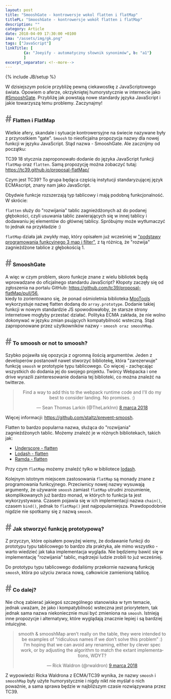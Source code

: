 ```yaml
---
layout: post
title: "SmooshGate - kontrowersje wokol flatten i flatMap"
titlePL: "SmooshGate - kontrowersje wokół flatten i flatMap"
description: ""
category: Article
date: 2018-04-09 17:30:00 +0100
ima: "/assets/img/gk.png"
tags: ["JavaScript"]
linkTitle: [
		{a: "Joeyify - automatyczny słownik synonimów", b: "a1"}
		]
excerpt_separator: <!--more-->
---
```

<!-- {% highlight javascript %}
{% endhighlight %} -->
{% include JB/setup %}

<p>W dzisiejszym poście przybliżę pewną ciekawostkę z JavaScriptowego świata. Opowiem o aferze, okrzykniętej humorystycznie w internecie jako <a href="https://twitter.com/search?q=%23smooshgate">#SmooshGate</a>. Przybliżę jak powstają nowe standardy języka JavaScript i jakie towarzyszą temu problemy. Zaczynajmy!</p><!--more-->

<h3 id="a1"><span style="color:gray; font-size: 30px;">#</span> Flatten i FlatMap</h3>
<p>Wielkie afery, skandale i sytuacje kontrowersyjne na świecie nazywane były z przyrostkiem "gate". <code>Smoosh</code> to nieoficjalna propozycja nazwy dla nowej funkcji w języku JavaScript. Stąd nazwa - SmooshGate. Ale zacznijmy od początku:</p>
<p>TC39 18 stycznia zaproponowało dodanie do języka JavaScript funkcji <code>flatMap</code> oraz <code>flatten</code>. Samą propozycję można zobaczyć tutaj:
<a href="https://tc39.github.io/proposal-flatMap/">https://tc39.github.io/proposal-flatMap/</a></p>
<p>Czym jest TC39? To grupa będąca częścią instytucji standaryzującej język ECMAscript, znany nam jako JavaScript.</p>
<p>Obydwie funkcje rozszerzają typ tablicowy i mają podobną funkcjonalność. W skrócie:</p>
<p> <code>flatten</code> służy do "rozwijania" tablic zagnieżdżonych aż do podanej głębokości, czyli usuwania tablic zawierających się w innej tablicy i dodawaniu jej elementów do głównej tablicy. Spróbujmy może wytłumaczyć to jednak na przykładzie :)</p>
<script src="https://gist.github.com/IdaszakDaniel/191d02d2126d4f7697be1d697e730520.js"></script>
<p><code>flatMap</code> działa jak zwykły map, który opisałem już wcześniej w <a href="https://www.idaszak.com/article/2017/05/31/podstawy-programowania-funkcyjnego-3-map-i-filter">"podstawy programowania funkcyjnego 3 map i filter"</a>, z tą różnicą, że "rozwija" zagnieżdżone tablice z głębokością 1.</p>

<h3 id="a1"><span style="color:gray; font-size: 30px;">#</span> SmooshGate</h3>
<p>A więc w czym problem, skoro funkcje znane z wielu bibliotek będą wprowadzane do oficjalnego standardu JavaScript? Kłopoty zaczęły się od zgłoszenia na portalu GitHub: <a href="https://github.com/tc39/proposal-flatMap/pull/56">https://github.com/tc39/proposal-flatMap/pull/56</a>, <br>kiedy to zorientowano się, że ponad ośmioletnia biblioteka <a href="https://mootools.net/">MooTools</a> wykorzystuje nazwę flatten dodaną do <code>array.prototype</code>. Dodanie takiej funkcji w nowym standardzie JS spowodowałoby, że starsze strony internetowe mogłyby przestać działać. Polityka ECMA zakłada, że nie wolno dokonywać w języku zmian psujących kompatybilność wsteczną. Stąd zaproponowane przez użytkowników nazwy - <code>smoosh oraz smooshMap</code>.</p>

<h3 id="a1"><span style="color:gray; font-size: 30px;">#</span> To smoosh or not to smoosh?</h3>
<p>Szybko pojawiła się opozycja z ogromną ilością argumentów. Jeden z developerów postanowił nawet stworzyć bibliotekę, która "zarezerwuje" funkcję <code>smoosh</code> w prototypie typu tablicowego. Co więcej - zachęcając wszystkich do dodania jej do swojego projektu. Twórcy Webpacka i one drive wyrazili zainteresowanie dodania tej biblioteki, co można znaleźć na twitterze.</p>

<p><center><blockquote class="twitter-tweet" data-lang="pl"><p lang="en" dir="ltr">Find a way to add this to the webpack runtime code and I&#39;ll do my best to consider landing. No promises. :)</p>&mdash; Sean Thomas Larkin (@TheLarkInn) <a href="https://twitter.com/TheLarkInn/status/971585313259704321?ref_src=twsrc%5Etfw">8 marca 2018</a></blockquote>
<script async src="https://platform.twitter.com/widgets.js" charset="utf-8"></script>
</center></p>

<p> Więcej informacji: <a href="https://github.com/staltz/prevent-smoosh">https://github.com/staltz/prevent-smoosh</a>.</p>
<p>Flatten to bardzo popularna nazwa, służąca do "rozwijania" zagnieżdżonych tablic. Możemy znaleźć je w różnych bibliotekach, takich jak:</p>
<ul style="padding-left: 30px;">
	<li><a href="http://underscorejs.org/#flatten">Underscore - flatten</a></li>
	<li><a href="https://lodash.com/docs/4.17.5#flatten">Lodash - flatten</a></li>
	<li><a href="http://ramdajs.com/docs/#flatten">Ramda - flatten</a></li>
</ul>
<p>Przy czym <code>flatMap</code> możemy znaleźć tylko w bibliotece <a href="https://lodash.com/docs/4.17.5#flatMap">lodash</a>.</p>

<p>Kolejnym istotnym miejscem zastosowania <code>flatMap</code> są monady znane z programowania funkcyjnego. Przeciwnicy nowej nazwy wysuwają argumenty, że używanie <code>smoosh</code> zamiast <code>flatMap</code> utrudni zrozumienie, skomplikowanych już bardzo monad, w których to funkcja ta jest wykorzystywana. Czasem pojawia się w ich implementacji nazwa <code>chain()</code>, czasem <code>bind()</code>, jednak to <code>flatMap()</code> jest najpopularniejsza. Prawdopodobnie nigdzie nie spotkamy się z nazwą <code>smoosh</code>.</p>

<h3 id="a1"><span style="color:gray; font-size: 30px;">#</span> Jak stworzyć funkcję prototypową?</h3>
<p>Z przyczyn, które opisałem powyżej wiemy, że dodawanie funkcji do prototypu typu tablicowego to bardzo zła praktyka, ale mimo wszystko - warto wiedzieć jak taka implementacja wygląda. Nie będziemy bawić się w implementację "rozwijania" tablic, mądrzejsi ludzie zrobili to już wcześniej.</p>
<script src="https://gist.github.com/IdaszakDaniel/a0cb4a6c9e8ab6438fc536d34026281d.js"></script>
<p>Do prototypu typu tablicowego dodaliśmy przekornie nazwaną funkcję <code>smoosh</code>, która po użyciu zwraca nową, całkowicie zamienioną tablicę.</p>

<h3 id="a1"><span style="color:gray; font-size: 30px;">#</span> Co dalej?</h3>
<p>Nie chcę zabierać jakiegoś szczególnego stanowiska w tym temacie, jednak uważam, że jako i kompatybilność wsteczna jest priorytetem, tak jednak sama nazwa niekoniecznie musi być zmieniona na <code>smoosh</code>. Istnieją inne propozycje i alternatywy, które wyglądają znacznie lepiej i są bardziej intuicyjne.</p>
<p><center>
<blockquote class="twitter-tweet" data-lang="pl"><p lang="en" dir="ltr">smooth &amp; smooshMap aren’t really on the table, they were intended to be examples of “ridiculous names if we don’t solve this problem” :)<br>I’m hoping that we can avoid any renaming, either by clever spec work, or by adjusting the algorithm to match the extant implementations, WDYT?</p>&mdash; Rick Waldron (@rwaldron) <a href="https://twitter.com/rwaldron/status/972117275020013569?ref_src=twsrc%5Etfw">9 marca 2018</a></blockquote>
<script async src="https://platform.twitter.com/widgets.js" charset="utf-8"></script></center></p>
<p>Z wypowiedzi Ricka Waldrona z ECMA/TC39 wynika, że nazwy <code>smoosh</code> i <code>smooshMap</code> były użyte humorystycznie i nigdy nikt nie myślał o nich poważnie, a sama sprawa będzie w najbliższym czasie rozwiązywana przez TC39.</p>

